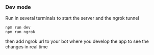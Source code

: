 ### Dev mode

Run in several terminals to start the server and the ngrok tunnel 

```npm run dev``` \
```npm run ngrok```

then add ngrok url to your bot where you develop the app to see the changes in real time
